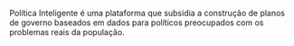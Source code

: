  Política Inteligente é uma plataforma que subsidia a construção de planos de governo baseados em dados para políticos preocupados com os problemas reais da população.
